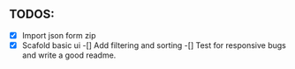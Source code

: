 ## TODOS:

-[x] Import json form zip 
-[x] Scafold basic ui
-[] Add filtering and sorting
-[] Test for responsive bugs and write a good readme.